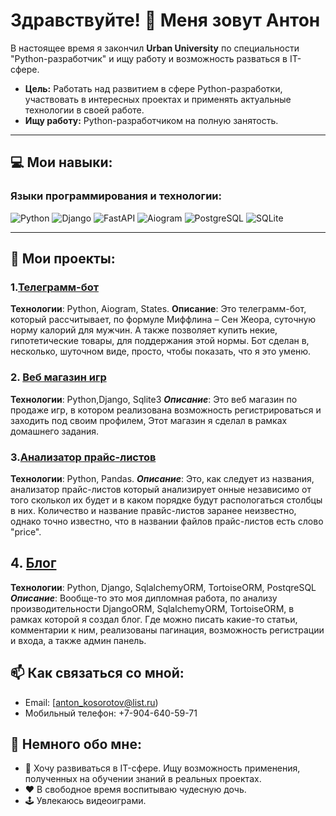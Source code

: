 # Здравствуйте! 🤝 Меня зовут Антон

В настоящее время я закончил  **Urban University** по специальности "Python-разработчик" и ищу работу и возможность разваться в IT-сфере.

- **Цель:** Работать над развитием в сфере Python-разработки, участвовать в интересных проектах и применять актуальные технологии в своей работе.
- **Ищу работу:** Python-разработчиком на полную занятость.

---

## 💻 Мои навыки:

### Языки программирования и технологии:

![Python](https://img.shields.io/badge/Python-3776AB?style=for-the-badge&logo=python&logoColor=white)
![Django](https://img.shields.io/badge/Django-092E20?style=for-the-badge&logo=django&logoColor=white)
![FastAPI](https://img.shields.io/badge/FastAPI-009688?style=for-the-badge&logo=fastapi&logoColor=white)
![Aiogram](https://img.shields.io/badge/Aiogram-009688?style=for-the-badge&logo=telegram&logoColor=white)
![PostgreSQL](https://img.shields.io/badge/PostgreSQL-336791?style=for-the-badge&logo=postgresql&logoColor=white)
![SQLite](https://img.shields.io/badge/SQLite-07405E?style=for-the-badge&logo=sqlite&logoColor=white)

---

## 🌟 Мои проекты:

### 1.[Телеграмм-бот](https://github.com/Antoniozus89/InLineKeyboard/blob/main/InLineKeyboard.py)

**Технологии**: Python, Aiogram, States.
**Описание**: Это телеграмм-бот, который рассчитывает, по формуле Миффлина – Сен Жеора, суточную норму калорий для
мужчин. А также позволяет купить некие, гипотетические товары, для поддержания этой нормы. Бот сделан в, несколько,
шуточном виде, просто, чтобы показать, что я это уменю.

### 2. [Веб магазин игр](https://github.com/Antoniozus89/-.-HTML-Django-)

**Технологии**: Python,Django, Sqlite3
***Описание***: Это веб магазин по продаже игр, в котором реализована возможность регистрироваться и заходить под своим
профилем, Этот магазин я сделал в рамках домашнего задания.

### 3.[Анализатор прайс-листов](https://github.com/Antoniozus89/PriceListAnalyzer/tree/main/PriceListAnalyzer)

**Технологии**: Python, Pandas.
***Описание***: Это, как следует из названия, анализатор прайс-листов который анализирует онные независимо от того
сколькол их будет и в каком порядке будут распологаться столбцы в них. Количество и название правйс-листов заранее
неизвестно, однако точно известно, что в названии файлов прайс-листов есть слово "price".

## 4. [Блог](https://github.com/Antoniozus89/diplom_finaly)

**Технологии**: Python, Django, SqlalchemyORM, TortoiseORM, PostqreSQL
***Описание***: Вообще-то это моя дипломная работа, по анализу производительности DjangoORM, SqlalchemyORM, TortoiseORM,
в рамках которой я создал блог. Где можно писать какие-то статьи, комментарии к ним, реализованы пагинация, возможность
регистрации и входа, а также админ панель. 

## 📫 Как связаться со мной:

- Email: [anton_kosorotov@list.ru)
- Мобильный телефон: +7-904-640-59-71

## 👀 Немного обо мне:
- 📘 Хочу развиваться в IT-сфере. Ищу возможность применения, полученных на обучении знаний в реальных проектах. 
- ❤️ В свободное время воспитываю чудесную дочь.
- 🕹 Увлекаюсь видеоиграми.  



